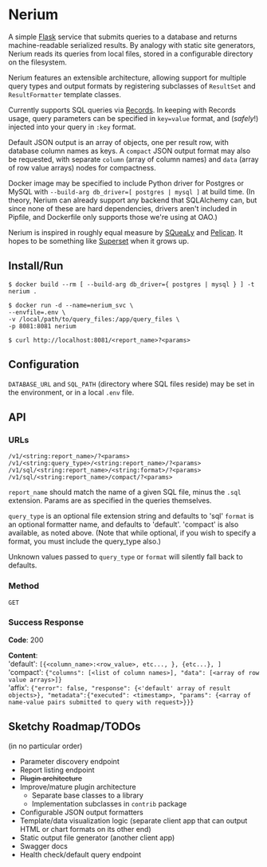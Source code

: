 # Nerium

A simple [Flask](http://flask.pocoo.org/) service that submits queries to a database and returns machine-readable serialized results. By analogy with static site generators, Nerium reads its queries from local files, stored in a configurable directory on the filesystem.

Nerium features an extensible architecture, allowing support for multiple query types and output formats by registering subclasses of `ResultSet` and `ResultFormatter` template classes.

Currently supports SQL queries via [Records](https://github.com/kennethreitz/records). In keeping with Records usage, query parameters can be specified in `key=value` format, and (_safely_!) injected into your query in `:key` format.

Default JSON output is an array of objects, one per result row, with database column names as keys. A `compact` JSON output format may also be requested, with separate `column` (array of column names) and `data` (array of row value arrays) nodes for compactness.

Docker image may be specified to include Python driver for Postgres or MySQL with `--build-arg db_driver=[ postgres | mysql ]` at build time. (In theory, Nerium can already support any backend that SQLAlchemy can, but since none of these are hard dependencies, drivers aren't included in Pipfile, and Dockerfile only supports those we're using at OAO.)

Nerium is inspired in roughly equal measure by [SQueaLy](https://hashedin.com/2017/04/24/squealy-intro-how-to-build-customized-dashboard/) and [Pelican](https://blog.getpelican.com/). It hopes to be something like [Superset](https://superset.incubator.apache.org/) when it grows up.

## Install/Run

```
$ docker build --rm [ --build-arg db_driver={ postgres | mysql } ] -t nerium .

$ docker run -d --name=nerium_svc \
--envfile=.env \
-v /local/path/to/query_files:/app/query_files \
-p 8081:8081 nerium

$ curl http://localhost:8081/<report_name>?<params>
```

## Configuration

`DATABASE_URL` and `SQL_PATH` (directory where SQL files reside) may be set in the environment, or in a local `.env` file.

## API

### URLs

`/v1/<string:report_name>/?<params>`  
`/v1/<string:query_type>/<string:report_name>/?<params>`  
`/v1/sql/<string:report_name>/<string:format>/?<params>`  
`/v1/sql/<string:report_name>/compact/?<params>`

`report_name` should match the name of a given SQL file, minus the `.sql` extension. Params are as specified in the queries themselves.

`query_type` is an optional file extension string and defaults to 'sql'
`format` is an optional formatter name, and defaults to 'default'. 'compact' is also available, as noted above. (Note that while optional, if you wish to specify a format, you must include the query_type also.)

Unknown values passed to `query_type` or `format` will silently fall back to defaults.

### Method

`GET`

### Success Response

**Code**: 200

**Content**:  
'default': `[{<column_name>:<row_value>, etc..., }, {etc...}, ]`  
'compact': `{"columns": [<list of column names>], "data": [<array of row value arrays>]}`  
'affix': `{"error": false, "response": {<'default' array of result objects>}, "metadata":{"executed": <timestamp>, "params": {<array of name-value pairs submitted to query with request>}}}`

## Sketchy Roadmap/TODOs

(in no particular order)
- Parameter discovery endpoint
- Report listing endpoint
- ~~Plugin architecture~~
- Improve/mature plugin architecture
    - Separate base classes to a library
    - Implementation subclasses in `contrib` package
- Configurable JSON output formatters
- Template/data visualization logic (separate client app that can output HTML or chart formats on its other end)
- Static output file generator (another client app)
- Swagger docs
- Health check/default query endpoint
